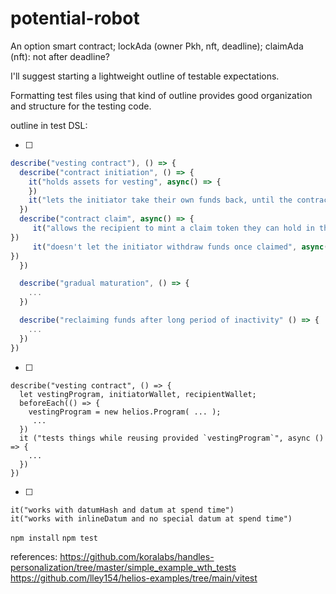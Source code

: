# potential-robot

An option smart contract;
lockAda (owner Pkh, nft, deadline);
claimAda (nft): not after deadline? 

I'll suggest starting a lightweight outline of testable expectations.

Formatting test files using that kind of outline provides good organization and structure for the testing code.

outline in test DSL:

- [ ] 
```javascript
describe("vesting contract"), () => {
  describe("contract initiation", () => {
    it("holds assets for vesting", async() => {
    })
    it("lets the initiator take their own funds back, until the contract is claimed", async () => {})
  })
  describe("contract claim", async() => {
     it("allows the recipient to mint a claim token they can hold in their wallet" async() => {
})
     it("doesn't let the initiator withdraw funds once claimed", async() => {
})
  })

  describe("gradual maturation", () => {
    ...
  })

  describe("reclaiming funds after long period of inactivity" () => {
    ...
  })
})
```

- [ ]
```
describe("vesting contract", () => {
  let vestingProgram, initiatorWallet, recipientWallet;
  beforeEach(() => { 
    vestingProgram = new helios.Program( ... ); 
     ...
  })
  it ("tests things while reusing provided `vestingProgram`", async () => {
    ...
  })
})
```
- [ ] 
```
it("works with datumHash and datum at spend time")
it("works with inlineDatum and no special datum at spend time")
```



`npm install`
`npm test`

references:
https://github.com/koralabs/handles-personalization/tree/master/simple_example_wth_tests
https://github.com/lley154/helios-examples/tree/main/vitest
